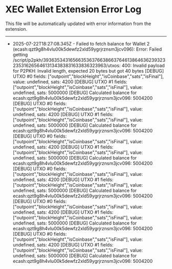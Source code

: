 # XEC Wallet Extension Error Log

This file will be automatically updated with error information from the extension.

---
- 2025-07-22T18:27:08.345Z - Failed to fetch balance for Wallet 2 (ecash:qzt9g8h4vlu00k5dewfz2xld59ygrjrznsm3jcv096): Error: Failed getting /script/p2pkh/39363534316566353637663866376461386463623932323531626564613134383831633836323963/utxos: 400: Invalid payload for P2PKH: Invalid length, expected 20 bytes but got 40 bytes
[DEBUG] UTXO #0 fields: ["outpoint","blockHeight","isCoinbase","sats","isFinal"], value: undefined, sats: 4200
[DEBUG] UTXO #1 fields: ["outpoint","blockHeight","isCoinbase","sats","isFinal"], value: undefined, sats: 5000000
[DEBUG] Calculated balance for ecash:qzt9g8h4vlu00k5dewfz2xld59ygrjrznsm3jcv096: 5004200
[DEBUG] UTXO #0 fields: ["outpoint","blockHeight","isCoinbase","sats","isFinal"], value: undefined, sats: 4200
[DEBUG] UTXO #1 fields: ["outpoint","blockHeight","isCoinbase","sats","isFinal"], value: undefined, sats: 5000000
[DEBUG] Calculated balance for ecash:qzt9g8h4vlu00k5dewfz2xld59ygrjrznsm3jcv096: 5004200
[DEBUG] UTXO #0 fields: ["outpoint","blockHeight","isCoinbase","sats","isFinal"], value: undefined, sats: 4200
[DEBUG] UTXO #1 fields: ["outpoint","blockHeight","isCoinbase","sats","isFinal"], value: undefined, sats: 5000000
[DEBUG] Calculated balance for ecash:qzt9g8h4vlu00k5dewfz2xld59ygrjrznsm3jcv096: 5004200
[DEBUG] UTXO #0 fields: ["outpoint","blockHeight","isCoinbase","sats","isFinal"], value: undefined, sats: 4200
[DEBUG] UTXO #1 fields: ["outpoint","blockHeight","isCoinbase","sats","isFinal"], value: undefined, sats: 5000000
[DEBUG] Calculated balance for ecash:qzt9g8h4vlu00k5dewfz2xld59ygrjrznsm3jcv096: 5004200
[DEBUG] UTXO #0 fields: ["outpoint","blockHeight","isCoinbase","sats","isFinal"], value: undefined, sats: 4200
[DEBUG] UTXO #1 fields: ["outpoint","blockHeight","isCoinbase","sats","isFinal"], value: undefined, sats: 5000000
[DEBUG] Calculated balance for ecash:qzt9g8h4vlu00k5dewfz2xld59ygrjrznsm3jcv096: 5004200
[DEBUG] UTXO #0 fields: ["outpoint","blockHeight","isCoinbase","sats","isFinal"], value: undefined, sats: 4200
[DEBUG] UTXO #1 fields: ["outpoint","blockHeight","isCoinbase","sats","isFinal"], value: undefined, sats: 5000000
[DEBUG] Calculated balance for ecash:qzt9g8h4vlu00k5dewfz2xld59ygrjrznsm3jcv096: 5004200
